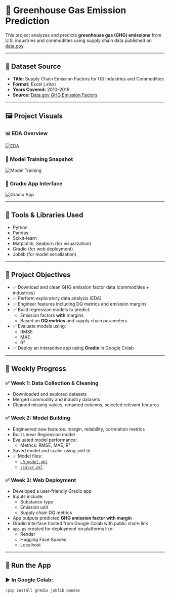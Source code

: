 # 🌱 Greenhouse Gas Emission Prediction

This project analyzes and predicts **greenhouse gas (GHG) emissions** from U.S. industries and commodities using supply chain data published on [data.gov](https://catalog.data.gov/dataset/supply-chain-greenhouse-gas-emission-factors-for-us-industries-and-commodities).

---

## 📁 Dataset Source

- **Title:** Supply Chain Emission Factors for US Industries and Commodities  
- **Format:** Excel (.xlsx)  
- **Years Covered:** 2010–2016  
- **Source:** [Data.gov GHG Emission Factors](https://catalog.data.gov/dataset/supply-chain-greenhouse-gas-emission-factors-for-us-industries-and-commodities)

---

## 🖼️ Project Visuals

### 📊 EDA Overview
![EDA](images/image1.png)

### 🤖 Model Training Snapshot
![Model Training](images/image2.png)

### 🚀 Gradio App Interface
![Gradio App](images/image3.png)

---

## 🔧 Tools & Libraries Used

- Python
- Pandas
- Scikit-learn
- Matplotlib, Seaborn (for visualization)
- Gradio (for web deployment)
- Joblib (for model serialization)

---

## 🎯 Project Objectives

- ✅ Download and clean GHG emission factor data (commodities + industries)
- ✅ Perform exploratory data analysis (EDA)
- ✅ Engineer features including DQ metrics and emission margins
- ✅ Build regression models to predict:
  - Emission factors **with** margins
  - Based on **DQ metrics** and supply chain parameters
- ✅ Evaluate models using:
  - RMSE
  - MAE
  - R²
- ✅ Deploy an interactive app using **Gradio** in Google Colab

---

## 📅 Weekly Progress

### ✅ Week 1: Data Collection & Cleaning
- Downloaded and explored datasets
- Merged commodity and industry datasets
- Cleaned missing values, renamed columns, selected relevant features

### ✅ Week 2: Model Building
- Engineered new features: margin, reliability, correlation metrics
- Built Linear Regression model
- Evaluated model performance:
  - Metrics: RMSE, MAE, R²
- Saved model and scaler using `joblib`
- ✅ Model files:
  - [`LR_model.pkl`](models/LR_model.pkl)
  - [`scaler.pkl`](models/scaler.pkl)

### ✅ Week 3: Web Deployment
- Developed a user-friendly Gradio app
- Inputs include:
  - Substance type
  - Emission unit
  - Supply chain DQ metrics
- App outputs predicted **GHG emission factor with margin**
- Gradio interface hosted from Google Colab with public share link
- `app.py` created for deployment on platforms like:
  - Render
  - Hugging Face Spaces
  - Localhost

---

## 📲 Run the App

### ▶️ In Google Colab:
```python
!pip install gradio joblib pandas